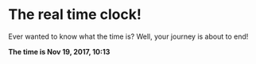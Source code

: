 # The real time clock!

Ever wanted to know what the time is? Well, your journey is about to end!

**The time is Nov 19, 2017, 10:13**